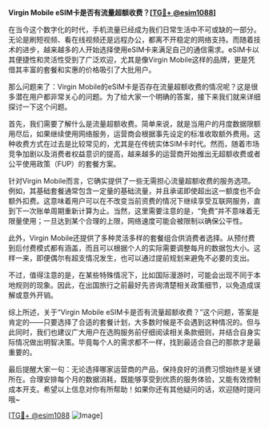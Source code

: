 **Virgin Mobile eSIM卡是否有流量超额收费？[[TG💪+ @esim1088](https://t.me/s/esim1088)]**

在当今这个数字化的时代，手机流量已经成为我们日常生活中不可或缺的一部分。无论是刷短视频、看在线视频还是远程办公，都离不开稳定的网络支持。而随着技术的进步，越来越多的人开始选择使用eSIM卡来满足自己的通信需求。eSIM卡以其便捷性和灵活性受到了广泛欢迎，尤其是像Virgin Mobile这样的品牌，更是凭借其丰富的套餐和实惠的价格吸引了大批用户。

那么问题来了：Virgin Mobile的eSIM卡是否存在流量超额收费的情况呢？这是很多潜在用户都非常关心的问题。为了给大家一个明确的答案，接下来我们就来详细探讨一下这个问题。

首先，我们需要了解什么是流量超额收费。简单来说，就是当用户的月度数据限额用尽后，如果继续使用网络服务，运营商会根据事先设定的标准收取额外费用。这种收费方式在过去是比较常见的，尤其是在传统实体SIM卡时代。然而，随着市场竞争加剧以及消费者权益意识的提高，越来越多的运营商开始推出无超额收费或者公平使用政策（FUP）的套餐方案。

针对Virgin Mobile而言，它确实提供了一些无需担心流量超额收费的服务选项。例如，其基础套餐通常包含一定量的基础流量，并且承诺即使超出这一额度也不会额外扣费。这意味着用户可以在不改变当前资费的情况下继续享受互联网服务，直到下一次账单周期重新计算为止。当然，这里需要注意的是，“免费”并不意味着无限量使用；一旦达到某个合理的上限，网络速度可能会被限制以确保公平性。

此外，Virgin Mobile还提供了多种灵活多样的套餐组合供消费者选择。从预付费到后付费模式都有涵盖，而且可以根据个人的实际需要调整每月的数据包大小。这样一来，即便偶尔有超支情况发生，也可以通过提前规划来避免不必要的支出。

不过，值得注意的是，在某些特殊情况下，比如国际漫游时，可能会出现不同于本地规则的现象。因此，在出国旅行之前最好先咨询清楚相关政策细节，以免造成误解或意外开销。

综上所述，关于“Virgin Mobile eSIM卡是否有流量超额收费？”这个问题，答案是肯定的——只要选择了合适的套餐计划，大多数时候是不会遇到这种情况的。但与此同时，我们也建议广大用户在选购服务前仔细阅读相关条款细则，并结合自身实际情况做出明智决策。毕竟每个人的需求都不一样，找到最适合自己的那款才是最重要的。

最后提醒大家一句：无论选择哪家运营商的产品，保持良好的消费习惯始终是关键所在。合理安排每个月的数据消耗，既能够享受到优质的服务体验，又能有效控制成本开支。希望以上信息对你有所帮助！如果你还有其他疑问的话，欢迎随时提问哦~

[[TG💪+ @esim1088](https://t.me/s/esim1088) ![Image](https://i.postimg.cc/4NQfJmqS/Snipaste-2025-05-13-00-14-12.png)]